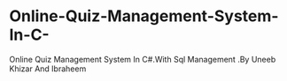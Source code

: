 # Online-Quiz-Management-System-In-C-
Online Quiz Management System In C#.With Sql Management .By Uneeb Khizar And Ibraheem
